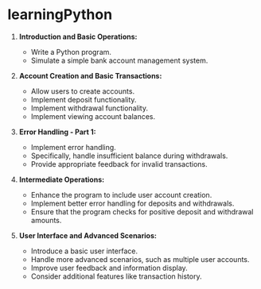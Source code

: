 # learningPython

1. **Introduction and Basic Operations:**
   - Write a Python program.
   - Simulate a simple bank account management system.

2. **Account Creation and Basic Transactions:**
   - Allow users to create accounts.
   - Implement deposit functionality.
   - Implement withdrawal functionality.
   - Implement viewing account balances.

3. **Error Handling - Part 1:**
   - Implement error handling.
   - Specifically, handle insufficient balance during withdrawals.
   - Provide appropriate feedback for invalid transactions.

4. **Intermediate Operations:**
   - Enhance the program to include user account creation.
   - Implement better error handling for deposits and withdrawals.
   - Ensure that the program checks for positive deposit and withdrawal amounts.

5. **User Interface and Advanced Scenarios:**
   - Introduce a basic user interface.
   - Handle more advanced scenarios, such as multiple user accounts.
   - Improve user feedback and information display.
   - Consider additional features like transaction history.
